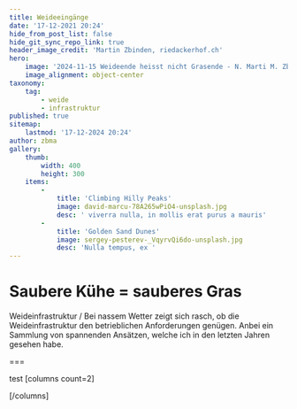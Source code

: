 ```yaml
---
title: Weideeingänge
date: '17-12-2021 20:24'
hide_from_post_list: false
hide_git_sync_repo_link: true
header_image_credit: 'Martin Zbinden, riedackerhof.ch'
hero:
    image: '2024-11-15 Weideende heisst nicht Grasende - N. Marti M. Zbinden_header.jpg'
    image_alignment: object-center
taxonomy:
    tag:
        - weide
        - infrastruktur
published: true
sitemap:
    lastmod: '17-12-2024 20:24'
author: zbma
gallery:
    thumb:
        width: 400
        height: 300
    items:
        -
            title: 'Climbing Hilly Peaks'
            image: david-marcu-78A265wPiO4-unsplash.jpg
            desc: ' viverra nulla, in mollis erat purus a mauris'
        -
            title: 'Golden Sand Dunes'
            image: sergey-pesterev-_VqyrvQi6do-unsplash.jpg
            desc: 'Nulla tempus, ex '
---
```


# Saubere Kühe = sauberes Gras

Weideinfrastruktur / Bei nassem Wetter zeigt sich rasch, ob die Weideinfrastruktur den betrieblichen Anforderungen genügen. Anbei ein Sammlung von spannenden Ansätzen, welche ich in den letzten Jahren gesehen habe.

===

test
[columns count=2]

[/columns]


